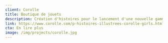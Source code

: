 ```yaml
---
client: Corolle
title: Boutique de jouets
description: Création d'histoires pour le lancement d'une nouvelle gamme de poupées.
link: https://www.corolle.com/p-histoires-illustrees-corolle-girls.html
cta: En lire plus
image: /img/projects/corolle.jpg
---
```

